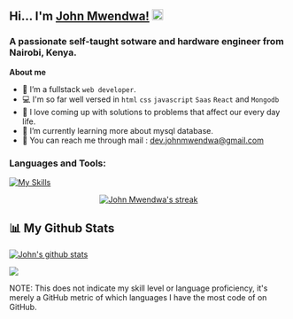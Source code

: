 ## Hi... I'm [John Mwendwa!](https://johnmwendwa)  <img src="https://raw.githubusercontent.com/MartinHeinz/MartinHeinz/master/wave.gif" width="20px"> 

### A passionate self-taught sotware and hardware engineer from Nairobi, Kenya.

**About me**

- 👯 I’m a fullstack `web developer`.
- 💻 I'm so far well versed in `html` `css` `javascript` `Saas` `React` and `Mongodb`
- 💉 I love coming up with solutions to problems that affect our every day life.
- 🔭 I’m currently learning more about mysql database.
- 📧 You can reach me through mail : dev.johnmwendwa@gmail.com

### **Languages and Tools:**  
[![My Skills](https://skills.thijs.gg/icons?i=html,css,js,nodejs,mongodb,react,expressjs,vscode,md,git,github)](https://skills.thijs.gg)

<p align="center">
    <a href="https://github.com/johnmwendwa/github-readme-streak-stats">
        <img title="🔥 Get streak stats for your profile at git.io/streak-stats" alt="John Mwendwa's streak" src="https://github-readme-streak-stats.herokuapp.com/?user=johnmwendwa&theme=highcontrast&hide_border=true&stroke=0000&background=060A0CD0"/>
    </a>
</p>
  
## 📊 My Github Stats
 <p>
<a href="https://github.com/johnmwendwa">
 <img align="center" src="https://github-readme-stats.vercel.app/api?username=johnmwendwa&show_icons=true&theme=codeSTACKr&line_height=27" alt="John's github stats"/>
</a>
</p>
<p>
<a href="https://github.com/johnmwendwa">
  <img align="center" src="https://github-readme-stats.vercel.app/api/top-langs/?username=johnmwendwa&theme=codeSTACKr&hide_langs_below=1" />
</a>
</p>
<p>NOTE: This does not indicate my skill level or language proficiency, it's merely a GitHub metric of which languages I have the most code of on GitHub.</p>


